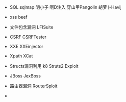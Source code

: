 - SQL sqlmap 明小子 啊D注入 穿山甲Pangolin 胡萝卜Havij

- xss beef

- 文件包含漏洞 LFISuite

- CSRF CSRFTester

- XXE XXEinjector

- Xpath XCat

- Structs漏洞利用 k8 Struts2 Exploit

- JBoss JexBoss

- 路由器漏洞 RouterSploit

- 